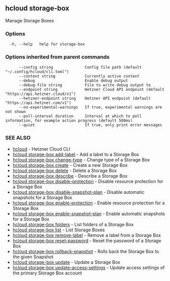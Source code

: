 ## hcloud storage-box

Manage Storage Boxes

### Options

```
  -h, --help   help for storage-box
```

### Options inherited from parent commands

```
      --config string              Config file path (default "~/.config/hcloud/cli.toml")
      --context string             Currently active context
      --debug                      Enable debug output
      --debug-file string          File to write debug output to
      --endpoint string            Hetzner Cloud API endpoint (default "https://api.hetzner.cloud/v1")
      --hetzner-endpoint string    Hetzner API endpoint (default "https://api.hetzner.com/v1")
      --no-experimental-warnings   If true, experimental warnings are not shown
      --poll-interval duration     Interval at which to poll information, for example action progress (default 500ms)
      --quiet                      If true, only print error messages
```

### SEE ALSO

* [hcloud](hcloud.md)	 - Hetzner Cloud CLI
* [hcloud storage-box add-label](hcloud_storage-box_add-label.md)	 - Add a label to a Storage Box
* [hcloud storage-box change-type](hcloud_storage-box_change-type.md)	 - Change type of a Storage Box
* [hcloud storage-box create](hcloud_storage-box_create.md)	 - Create a new Storage Box
* [hcloud storage-box delete](hcloud_storage-box_delete.md)	 - Delete a Storage Box
* [hcloud storage-box describe](hcloud_storage-box_describe.md)	 - Describe a Storage Box
* [hcloud storage-box disable-protection](hcloud_storage-box_disable-protection.md)	 - Disable resource protection for a Storage Box
* [hcloud storage-box disable-snapshot-plan](hcloud_storage-box_disable-snapshot-plan.md)	 - Disable automatic snapshots for a Storage Box
* [hcloud storage-box enable-protection](hcloud_storage-box_enable-protection.md)	 - Enable resource protection for a Storage Box
* [hcloud storage-box enable-snapshot-plan](hcloud_storage-box_enable-snapshot-plan.md)	 - Enable automatic snapshots for a Storage Box
* [hcloud storage-box folders](hcloud_storage-box_folders.md)	 - List folders of a Storage Box
* [hcloud storage-box list](hcloud_storage-box_list.md)	 - List Storage Boxes
* [hcloud storage-box remove-label](hcloud_storage-box_remove-label.md)	 - Remove a label from a Storage Box
* [hcloud storage-box reset-password](hcloud_storage-box_reset-password.md)	 - Reset the password of a Storage Box
* [hcloud storage-box rollback-snapshot](hcloud_storage-box_rollback-snapshot.md)	 - Rolls back the Storage Box to the given Snapshot
* [hcloud storage-box update](hcloud_storage-box_update.md)	 - Update a Storage Box
* [hcloud storage-box update-access-settings](hcloud_storage-box_update-access-settings.md)	 - Update access settings of the primary Storage Box account
